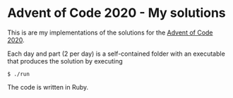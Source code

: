 # Advent of Code 2020 - My solutions

This is are my implementations of the solutions for the [Advent of Code 2020](https://adventofcode.com/2020).

Each day and part (2 per day) is a self-contained folder with an executable that produces the solution by executing

`$ ./run`

The code is written in Ruby.